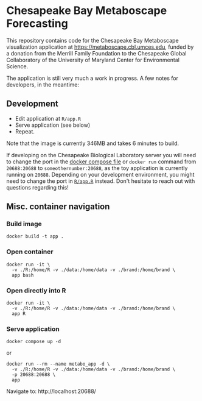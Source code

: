 # Chesapeake Bay Metaboscape Forecasting

This repository contains code for the Chesapeake Bay Metaboscape visualization
application at <https://metaboscape.cbl.umces.edu>, funded by a donation from
the Merrill Family Foundation to the Chesapeake Global Collaboratory of the
University of Maryland Center for Environmental Science.

The application is still very much a work in progress. A few notes for developers,
in the meantime:

## Development
 - Edit application at `R/app.R`
 - Serve application (see below)
 - Repeat.

Note that the image is currently 346MB and takes 6 minutes to build.

If developing on the Chesapeake Biological Laboratory server you will need to
change the port in the
[docker compose file](https://github.com/CGC-UMCES/metaboscape-application/blob/main/docker-compose.yaml#L8)
or `docker run` command from `20688:20688` to `someothernumber:20688`, as the
toy application is currently running on `20688`. Depending on your development
environment, you might need to change the port in
[`R/app.R`](https://github.com/CGC-UMCES/metaboscape-application/blob/9c34d4828e1ca494e108be57956d57ca240671b7/R/app.R#L9) 
instead. Don't hesitate to reach out with questions regarding this!

## Misc. container navigation
### Build image
```
docker build -t app .
```

### Open container
```
docker run -it \
  -v ./R:/home/R -v ./data:/home/data -v ./brand:/home/brand \
  app bash
```

### Open directly into R
```
docker run -it \
  -v ./R:/home/R -v ./data:/home/data -v ./brand:/home/brand \
  app R
```

### Serve application
```
docker compose up -d
```

or

```
docker run --rm --name metabo_app -d \
  -v ./R:/home/R -v ./data:/home/data -v ./brand:/home/brand \
  -p 20688:20688 \
  app
```

Navigate to: http://localhost:20688/
